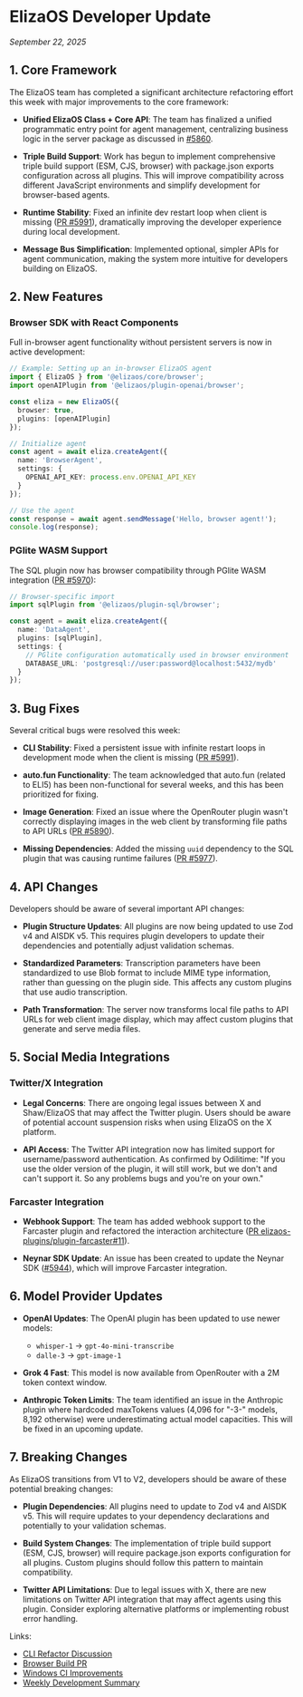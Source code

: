 # ElizaOS Developer Update
*September 22, 2025*

## 1. Core Framework

The ElizaOS team has completed a significant architecture refactoring effort this week with major improvements to the core framework:

- **Unified ElizaOS Class + Core API**: The team has finalized a unified programmatic entry point for agent management, centralizing business logic in the server package as discussed in [#5860](https://github.com/elizaos/eliza/issues/5860).

- **Triple Build Support**: Work has begun to implement comprehensive triple build support (ESM, CJS, browser) with package.json exports configuration across all plugins. This will improve compatibility across different JavaScript environments and simplify development for browser-based agents.

- **Runtime Stability**: Fixed an infinite dev restart loop when client is missing ([PR #5991](https://github.com/elizaos/eliza/pull/5991)), dramatically improving the developer experience during local development.

- **Message Bus Simplification**: Implemented optional, simpler APIs for agent communication, making the system more intuitive for developers building on ElizaOS.

## 2. New Features

### Browser SDK with React Components

Full in-browser agent functionality without persistent servers is now in active development:

```typescript
// Example: Setting up an in-browser ElizaOS agent
import { ElizaOS } from '@elizaos/core/browser';
import openAIPlugin from '@elizaos/plugin-openai/browser';

const eliza = new ElizaOS({
  browser: true,
  plugins: [openAIPlugin]
});

// Initialize agent
const agent = await eliza.createAgent({
  name: 'BrowserAgent',
  settings: {
    OPENAI_API_KEY: process.env.OPENAI_API_KEY
  }
});

// Use the agent
const response = await agent.sendMessage('Hello, browser agent!');
console.log(response);
```

### PGlite WASM Support

The SQL plugin now has browser compatibility through PGlite WASM integration ([PR #5970](https://github.com/elizaos/eliza/pull/5970)):

```typescript
// Browser-specific import 
import sqlPlugin from '@elizaos/plugin-sql/browser';

const agent = await eliza.createAgent({
  name: 'DataAgent',
  plugins: [sqlPlugin],
  settings: {
    // PGlite configuration automatically used in browser environment
    DATABASE_URL: 'postgresql://user:password@localhost:5432/mydb'
  }
});
```

## 3. Bug Fixes

Several critical bugs were resolved this week:

- **CLI Stability**: Fixed a persistent issue with infinite restart loops in development mode when the client is missing ([PR #5991](https://github.com/elizaos/eliza/pull/5991)).

- **auto.fun Functionality**: The team acknowledged that auto.fun (related to ELI5) has been non-functional for several weeks, and this has been prioritized for fixing.

- **Image Generation**: Fixed an issue where the OpenRouter plugin wasn't correctly displaying images in the web client by transforming file paths to API URLs ([PR #5890](https://github.com/elizaos/eliza/pull/5890)).

- **Missing Dependencies**: Added the missing `uuid` dependency to the SQL plugin that was causing runtime failures ([PR #5977](https://github.com/elizaos/eliza/pull/5977)).

## 4. API Changes

Developers should be aware of several important API changes:

- **Plugin Structure Updates**: All plugins are now being updated to use Zod v4 and AISDK v5. This requires plugin developers to update their dependencies and potentially adjust validation schemas.

- **Standardized Parameters**: Transcription parameters have been standardized to use Blob format to include MIME type information, rather than guessing on the plugin side. This affects any custom plugins that use audio transcription.

- **Path Transformation**: The server now transforms local file paths to API URLs for web client image display, which may affect custom plugins that generate and serve media files.

## 5. Social Media Integrations

### Twitter/X Integration

- **Legal Concerns**: There are ongoing legal issues between X and Shaw/ElizaOS that may affect the Twitter plugin. Users should be aware of potential account suspension risks when using ElizaOS on the X platform.

- **API Access**: The Twitter API integration now has limited support for username/password authentication. As confirmed by Odilitime: "If you use the older version of the plugin, it will still work, but we don't and can't support it. So any problems bugs and you're on your own."

### Farcaster Integration

- **Webhook Support**: The team has added webhook support to the Farcaster plugin and refactored the interaction architecture ([PR elizaos-plugins/plugin-farcaster#11](https://github.com/elizaos-plugins/plugin-farcaster/pull/11)).

- **Neynar SDK Update**: An issue has been created to update the Neynar SDK ([#5944](https://github.com/elizaos/eliza/issues/5944)), which will improve Farcaster integration.

## 6. Model Provider Updates

- **OpenAI Updates**: The OpenAI plugin has been updated to use newer models:
  - `whisper-1` → `gpt-4o-mini-transcribe`
  - `dalle-3` → `gpt-image-1`

- **Grok 4 Fast**: This model is now available from OpenRouter with a 2M token context window.

- **Anthropic Token Limits**: The team identified an issue in the Anthropic plugin where hardcoded maxTokens values (4,096 for "-3-" models, 8,192 otherwise) were underestimating actual model capacities. This will be fixed in an upcoming update.

## 7. Breaking Changes

As ElizaOS transitions from V1 to V2, developers should be aware of these potential breaking changes:

- **Plugin Dependencies**: All plugins need to update to Zod v4 and AISDK v5. This will require updates to your dependency declarations and potentially to your validation schemas.

- **Build System Changes**: The implementation of triple build support (ESM, CJS, browser) will require package.json exports configuration for all plugins. Custom plugins should follow this pattern to maintain compatibility.

- **Twitter API Limitations**: Due to legal issues with X, there are new limitations on Twitter API integration that may affect agents using this plugin. Consider exploring alternative platforms or implementing robust error handling.

Links:
- [CLI Refactor Discussion](https://github.com/elizaos/eliza/issues/5860)
- [Browser Build PR](https://github.com/elizaos/eliza/pull/5970)
- [Windows CI Improvements](https://github.com/elizaos/eliza/pull/5982)
- [Weekly Development Summary](https://github.com/elizaos/eliza/tree/main/docs/weekly-updates)